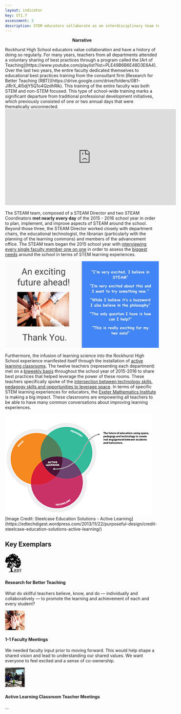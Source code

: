 ```yaml
---
layout: indicator
key: ST1.7
assessment: 3
description: STEM educators collaborate as an interdisciplinary team to plan, implement, and improve integrated STEM learning experiences.
---
```

<p align="center">
<b>Narrative</b>
</p>
Rockhurst High School educators value collaboration and have a history of doing so regularly. For many years, teachers from all departments attended a voluntary sharing of best practices through a program called the [Art of Teaching](https://www.youtube.com/playlist?list=PLE49B6B6E48D3E6A4). Over the last two years, the entire faculty dedicated themselves to educational best practices training from the consultant firm [Research for Better Teaching (RBT)](https://drive.google.com/drive/folders/0B1-JIRrX_4I5djY5Q1o4QzdhRlk). This training of the entire faculty was both STEM and non-STEM focused. This type of school-wide training marks a significant departure from traditional professional development initiatives, which previously consisted of one or two annual days that were thematically unconnected.

<div class="embed-container">
<iframe width="560" height="315" src="https://www.youtube.com/embed/8H-vuCg_rYQ?list=PLE49B6B6E48D3E6A4" frameborder="0" allowfullscreen></iframe>
</div>

The STEAM team, composed of a STEAM Director and two STEAM Coordinators <b>met nearly every day</b> of the 2015 - 2016 school year in order to plan, implement, and improve aspects of STEAM around the school. Beyond those three, the STEAM Director worked closely with department chairs, the educational technologist, the librarian (particularly with the planning of the learning commons) and members of the advancement office. The STEAM team began the 2015 school year with [interviewing every single faculty member one on one](https://docs.google.com/presentation/d/1cISBkHWQQZFmaYLIFg7AS7BK9QArEQK0mi4XL1duqpM/edit) in order to assess the [biggest needs](http://steam.rockhursths.edu/2015/10/30/Interviews.html) around the school in terms of STEM learning experiences. 

<div class="flex-wrapper">
  <img src="/img/Reactions to STEAM.jpg">
</div>

Furthermore, the infusion of learning science into the Rockhurst High School experience manifested itself through the installation of [active learning classrooms](http://steam.rockhursths.edu/active-learning/classroom-description/). The twelve teachers (representing each department) met on a [biweekly basis](https://drive.google.com/drive/folders/0B1-JIRrX_4I5fnhSVHA0TjR1MWR5UnlxbFViSG5nWHA3SXBVcXdIT0lQcERMRkctendfRkk?usp=sharing) throughout the school year of 2015-2016 to share best practices that helped leverage the power of these rooms. These teachers specifically spoke of the [intersection between technology skills, pedagogy skills and opportunities to leverage space](http://steam.rockhursths.edu/active-learning/). In terms of specific STEM learning experiences for educators, the [Exeter Mathematics Institute](http://steam.rockhursths.edu/2016/08/10/EMI-2016.html) is making a big impact. These classrooms are empowering all teachers to be able to have many common conversations about improving learning experiences.
<div class="flex-wrapper">
  <img src="/img/Active Learning.jpeg">
</div>
[Image Credit: Steelcase Education Solutions - Active Learning](https://edtechdigest.wordpress.com/2013/11/22/purposeful-design/credit-steelcase-education-solutions-active-learning/)

## Key Exemplars

<div class="media well">
  <div class="media-left">
    <a href="https://drive.google.com/drive/folders/0B1-JIRrX_4I5djY5Q1o4QzdhRlk">
      <img class="media-object" src="/img/64/RBT_Icon.jpg">
    </a>
  </div>
  <div class="media-body">
    <h4 class="media-heading">Research for Better Teaching</h4>
    <p>What do skillful teachers believe, know, and do — individually and collaboratively — to promote the learning and achievement of each and every student?</p>
  </div>
</div>

<div class="media well">
  <div class="media-left">
    <a href="https://drive.google.com/drive/folders/0B1-JIRrX_4I5Y09kNWc5Tk5kVDg">
      <img class="media-object" src="/img/64/1_1_Interviews_Icon.jpg">
    </a>
  </div>
  <div class="media-body">
    <h4 class="media-heading">1-1 Faculty Meetings</h4>
    <p>We needed faculty input prior to moving forward. This would help shape a shared vision and lead to understanding our shared values. We want everyone to feel excited and a sense of co-ownership.</p>
  </div>
</div>

<div class="media well">
  <div class="media-left">
    <a href="https://drive.google.com/drive/folders/0B1-JIRrX_4I5fnhSVHA0TjR1MWR5UnlxbFViSG5nWHA3SXBVcXdIT0lQcERMRkctendfRkk?usp=sharing">
      <img class="media-object" src="/img/64/ALC_Icon.jpg">
    </a>
  </div>
  <div class="media-body">
    <h4 class="media-heading">Active Learning Classroom Teacher Meetings</h4>
    <p>...</p>
  </div>
</div>
